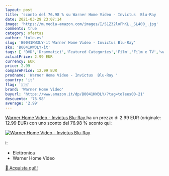 ```yaml
---
layout: post
title: 'sconto del 76.98 % su Warner Home Video - Invictus  Blu-Ray   '
date: 2021-03-29 23:07:14
image: 'https://m.media-amazon.com/images/I/51Z32loFhKL._SL400_.jpg'
comments: true
category: ofertas
author: 'tole.es'
slug: 'B0041KW3LY-it Warner Home Video - Invictus Blu-Ray'
sku: 'B0041KW3LY-it'
tags: [ 'DVD','Drammatici','Featured Categories','Film','Film e TV','warner home video', ]
actualPrice: 2.99 EUR
currency: EUR
price: 2.99
comparePrice: 12.99 EUR
prodname: 'Warner Home Video - Invictus  Blu-Ray '
country: 'it'
flag: '🇮🇹'
brand: 'Warner Home Video'
buyurl: 'https://www.amazon.it/dp/B0041KW3LY/?tag=tolees00-21'
descuento: '76.98'
average: '2.99'
---
```


[Warner Home Video - Invictus  Blu-Ray ](https://www.amazon.it/dp/B0041KW3LY/?tag=tolees00-21) ha un prezzo di 2.99 EUR (originale: 12.99 EUR) con uno sconto del 76.98 % sconto qui:

[![Warner Home Video - Invictus  Blu-Ray ](https://m.media-amazon.com/images/I/51Z32loFhKL._SL400_.jpg)](https://www.amazon.it/dp/B0041KW3LY/?tag=tolees00-21)

ℹ️:

- Elettronica
- Warner Home Video

[🛒 Acquista qui!!](https://www.amazon.it/dp/B0041KW3LY/?tag=tolees00-21)
